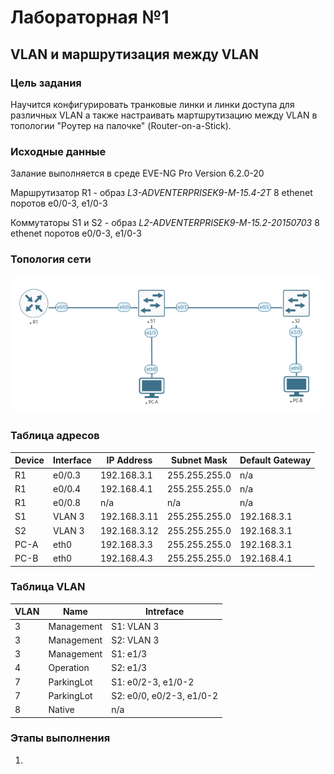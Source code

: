 # Лабораторная №1
## VLAN и маршрутизация между VLAN 

### Цель задания
Научится конфигурировать транковые линки и линки доступа для различных VLAN а также настраивать мартшрутизацию между VLAN в топологии "Роутер на палочке" (Router-on-a-Stick).
### Исходные данные
Залание выполняется в среде EVE-NG Pro Version 6.2.0-20

Маршрутизатор R1 - образ *L3-ADVENTERPRISEK9-M-15.4-2T* 8 ethenet поротов e0/0-3, e1/0-3

Коммутаторы S1 и S2 - образ *L2-ADVENTERPRISEK9-M-15.2-20150703* 8 ethenet поротов e0/0-3, e1/0-3
### Топология сети
![](img/lab_01.png)

### Таблица адресов
|Device|Interface|IP Address  |Subnet Mask  |Default Gateway|
|------|---------|------------|-------------|---------------|
|R1    |e0/0.3   |192.168.3.1 |255.255.255.0|n/a            |
|R1    |e0/0.4   |192.168.4.1 |255.255.255.0|n/a            |
|R1    |e0/0.8   |n/a         |n/a          |n/a            |
|S1    |VLAN 3   |192.168.3.11|255.255.255.0|192.168.3.1    |
|S2    |VLAN 3   |192.168.3.12|255.255.255.0|192.168.3.1    |
|PC-A  |eth0     |192.168.3.3 |255.255.255.0|192.168.3.1    |
|PC-B  |eth0     |192.168.4.3 |255.255.255.0|192.168.4.1    |


### Таблица VLAN
|VLAN|Name      |Intreface               |
|----|----------|------------------------|
|3   |Management|S1: VLAN 3              |
|3   |Management|S2: VLAN 3              |
|3   |Management|S1: e1/3                |
|4   |Operation |S2: e1/3                |
|7   |ParkingLot|S1: e0/2-3, e1/0-2      |
|7   |ParkingLot|S2: e0/0, e0/2-3, e1/0-2|
|8   |Native    |n/a                     |

### Этапы выполнения
1. 
